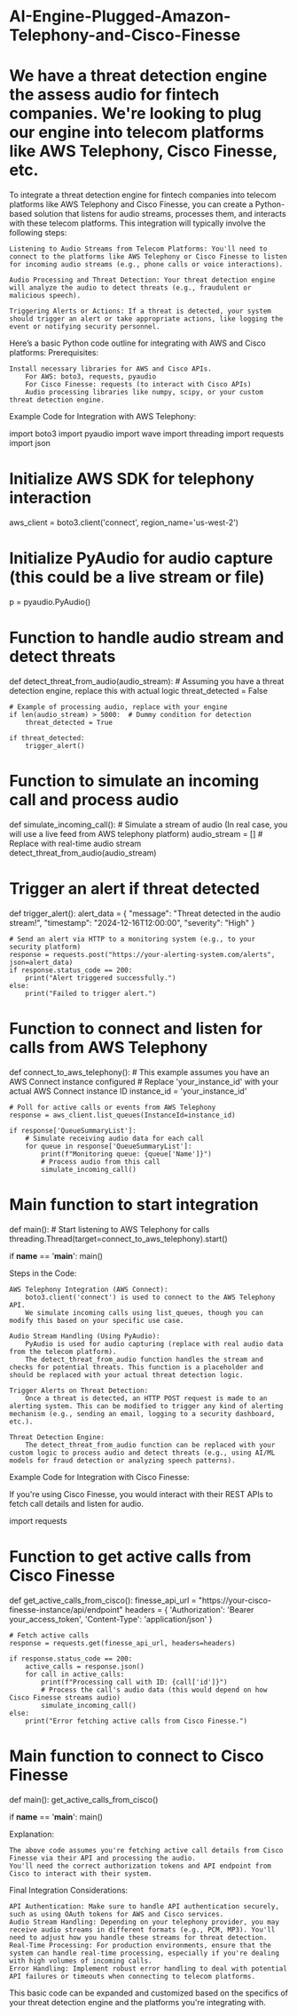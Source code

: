 # AI-Engine-Plugged-Amazon-Telephony-and-Cisco-Finesse
We have a threat detection engine the assess audio for fintech companies. We're looking to plug our engine into telecom platforms like AWS Telephony, Cisco Finesse, etc.
=====================================
To integrate a threat detection engine for fintech companies into telecom platforms like AWS Telephony and Cisco Finesse, you can create a Python-based solution that listens for audio streams, processes them, and interacts with these telecom platforms. This integration will typically involve the following steps:

    Listening to Audio Streams from Telecom Platforms: You'll need to connect to the platforms like AWS Telephony or Cisco Finesse to listen for incoming audio streams (e.g., phone calls or voice interactions).

    Audio Processing and Threat Detection: Your threat detection engine will analyze the audio to detect threats (e.g., fraudulent or malicious speech).

    Triggering Alerts or Actions: If a threat is detected, your system should trigger an alert or take appropriate actions, like logging the event or notifying security personnel.

Here’s a basic Python code outline for integrating with AWS and Cisco platforms:
Prerequisites:

    Install necessary libraries for AWS and Cisco APIs.
        For AWS: boto3, requests, pyaudio
        For Cisco Finesse: requests (to interact with Cisco APIs)
        Audio processing libraries like numpy, scipy, or your custom threat detection engine.

Example Code for Integration with AWS Telephony:

import boto3
import pyaudio
import wave
import threading
import requests
import json

# Initialize AWS SDK for telephony interaction
aws_client = boto3.client('connect', region_name='us-west-2')

# Initialize PyAudio for audio capture (this could be a live stream or file)
p = pyaudio.PyAudio()

# Function to handle audio stream and detect threats
def detect_threat_from_audio(audio_stream):
    # Assuming you have a threat detection engine, replace this with actual logic
    threat_detected = False
    
    # Example of processing audio, replace with your engine
    if len(audio_stream) > 5000:  # Dummy condition for detection
        threat_detected = True

    if threat_detected:
        trigger_alert()

# Function to simulate an incoming call and process audio
def simulate_incoming_call():
    # Simulate a stream of audio (In real case, you will use a live feed from AWS telephony platform)
    audio_stream = []  # Replace with real-time audio stream
    detect_threat_from_audio(audio_stream)

# Trigger an alert if threat detected
def trigger_alert():
    alert_data = {
        "message": "Threat detected in the audio stream!",
        "timestamp": "2024-12-16T12:00:00",
        "severity": "High"
    }

    # Send an alert via HTTP to a monitoring system (e.g., to your security platform)
    response = requests.post("https://your-alerting-system.com/alerts", json=alert_data)
    if response.status_code == 200:
        print("Alert triggered successfully.")
    else:
        print("Failed to trigger alert.")

# Function to connect and listen for calls from AWS Telephony
def connect_to_aws_telephony():
    # This example assumes you have an AWS Connect instance configured
    # Replace 'your_instance_id' with your actual AWS Connect instance ID
    instance_id = 'your_instance_id'
    
    # Poll for active calls or events from AWS Telephony
    response = aws_client.list_queues(InstanceId=instance_id)
    
    if response['QueueSummaryList']:
        # Simulate receiving audio data for each call
        for queue in response['QueueSummaryList']:
            print(f"Monitoring queue: {queue['Name']}")
            # Process audio from this call
            simulate_incoming_call()

# Main function to start integration
def main():
    # Start listening to AWS Telephony for calls
    threading.Thread(target=connect_to_aws_telephony).start()

if __name__ == '__main__':
    main()

Steps in the Code:

    AWS Telephony Integration (AWS Connect):
        boto3.client('connect') is used to connect to the AWS Telephony API.
        We simulate incoming calls using list_queues, though you can modify this based on your specific use case.

    Audio Stream Handling (Using PyAudio):
        PyAudio is used for audio capturing (replace with real audio data from the telecom platform).
        The detect_threat_from_audio function handles the stream and checks for potential threats. This function is a placeholder and should be replaced with your actual threat detection logic.

    Trigger Alerts on Threat Detection:
        Once a threat is detected, an HTTP POST request is made to an alerting system. This can be modified to trigger any kind of alerting mechanism (e.g., sending an email, logging to a security dashboard, etc.).

    Threat Detection Engine:
        The detect_threat_from_audio function can be replaced with your custom logic to process audio and detect threats (e.g., using AI/ML models for fraud detection or analyzing speech patterns).

Example Code for Integration with Cisco Finesse:

If you're using Cisco Finesse, you would interact with their REST APIs to fetch call details and listen for audio.

import requests

# Function to get active calls from Cisco Finesse
def get_active_calls_from_cisco():
    finesse_api_url = "https://your-cisco-finesse-instance/api/endpoint"
    headers = {
        'Authorization': 'Bearer your_access_token',
        'Content-Type': 'application/json'
    }

    # Fetch active calls
    response = requests.get(finesse_api_url, headers=headers)

    if response.status_code == 200:
        active_calls = response.json()
        for call in active_calls:
            print(f"Processing call with ID: {call['id']}")
            # Process the call's audio data (this would depend on how Cisco Finesse streams audio)
            simulate_incoming_call()
    else:
        print("Error fetching active calls from Cisco Finesse.")

# Main function to connect to Cisco Finesse
def main():
    get_active_calls_from_cisco()

if __name__ == '__main__':
    main()

Explanation:

    The above code assumes you're fetching active call details from Cisco Finesse via their API and processing the audio.
    You'll need the correct authorization tokens and API endpoint from Cisco to interact with their system.

Final Integration Considerations:

    API Authentication: Make sure to handle API authentication securely, such as using OAuth tokens for AWS and Cisco services.
    Audio Stream Handling: Depending on your telephony provider, you may receive audio streams in different formats (e.g., PCM, MP3). You'll need to adjust how you handle these streams for threat detection.
    Real-Time Processing: For production environments, ensure that the system can handle real-time processing, especially if you're dealing with high volumes of incoming calls.
    Error Handling: Implement robust error handling to deal with potential API failures or timeouts when connecting to telecom platforms.

This basic code can be expanded and customized based on the specifics of your threat detection engine and the platforms you're integrating with.
